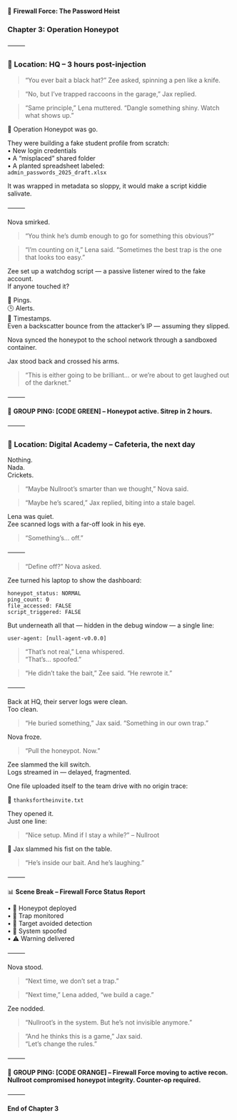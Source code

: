 📘 **Firewall Force: The Password Heist**

### Chapter 3: Operation Honeypot

⸻

### 📍 Location: HQ – 3 hours post-injection

> “You ever bait a black hat?” Zee asked, spinning a pen like a knife.

> “No, but I’ve trapped raccoons in the garage,” Jax replied.

> “Same principle,” Lena muttered. “Dangle something shiny. Watch what shows up.”

🎯 Operation Honeypot was go.

They were building a fake student profile from scratch:  
• New login credentials  
• A “misplaced” shared folder  
• A planted spreadsheet labeled:  
`admin_passwords_2025_draft.xlsx`

It was wrapped in metadata so sloppy, it would make a script kiddie salivate.

⸻

Nova smirked.  
> “You think he’s dumb enough to go for something this obvious?”

> “I’m counting on it,” Lena said. “Sometimes the best trap is the one that looks too easy.”

Zee set up a watchdog script — a passive listener wired to the fake account.  
If anyone touched it?

📶 Pings.  
🕒 Alerts.  
📅 Timestamps.  
Even a backscatter bounce from the attacker’s IP — assuming they slipped.

Nova synced the honeypot to the school network through a sandboxed container.

Jax stood back and crossed his arms.  
> “This is either going to be brilliant… or we’re about to get laughed out of the darknet.”

⸻

📲 **GROUP PING: [CODE GREEN] – Honeypot active. Sitrep in 2 hours.**

⸻

### 📍 Location: Digital Academy – Cafeteria, the next day

Nothing.  
Nada.  
Crickets.

> “Maybe Nullroot’s smarter than we thought,” Nova said.

> “Maybe he’s scared,” Jax replied, biting into a stale bagel.

Lena was quiet.  
Zee scanned logs with a far-off look in his eye.

> “Something’s… off.”

⸻

> “Define off?” Nova asked.

Zee turned his laptop to show the dashboard:

```
honeypot_status: NORMAL  
ping_count: 0  
file_accessed: FALSE  
script_triggered: FALSE
```

But underneath all that — hidden in the debug window — a single line:

```
user-agent: [null-agent-v0.0.0]
```

> “That’s not real,” Lena whispered.  
> “That’s… spoofed.”

> “He didn’t take the bait,” Zee said. “He rewrote it.”

⸻

Back at HQ, their server logs were clean.  
Too clean.

> “He buried something,” Jax said. “Something in our own trap.”

Nova froze.  
> “Pull the honeypot. Now.”

Zee slammed the kill switch.  
Logs streamed in — delayed, fragmented.

One file uploaded itself to the team drive with no origin trace:

📁 `thanksfortheinvite.txt`

They opened it.  
Just one line:

> “Nice setup. Mind if I stay a while?” – Nullroot

💢 Jax slammed his fist on the table.  
> “He’s inside our bait. And he’s laughing.”

⸻

📊 **Scene Break – Firewall Force Status Report**

• 🧲 Honeypot deployed  
• 🎯 Trap monitored  
• 👻 Target avoided detection  
• 🔐 System spoofed  
• ⚠️ Warning delivered

⸻

Nova stood.  
> “Next time, we don’t set a trap.”

> “Next time,” Lena added, “we build a cage.”

Zee nodded.  
> “Nullroot’s in the system. But he’s not invisible anymore.”

> “And he thinks this is a game,” Jax said.  
> “Let’s change the rules.”

⸻

📲 **GROUP PING: [CODE ORANGE] – Firewall Force moving to active recon. Nullroot compromised honeypot integrity. Counter-op required.**

⸻

**End of Chapter 3**
